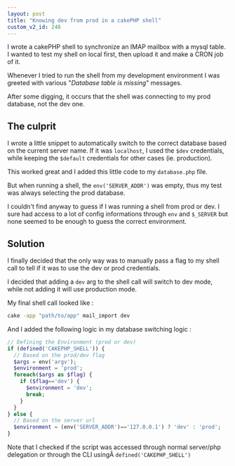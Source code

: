 ```yaml
---
layout: post
title: "Knowing dev from prod in a cakePHP shell"
custom_v2_id: 240
---
```


I wrote a cakePHP shell to synchronize an IMAP mailbox with a mysql table. I
wanted to test my shell on local first, then upload it and make a CRON job of
it.

Whenever I tried to run the shell from my development environment I was
greeted with various "_Database table is missing_" messages.

After some digging, it occurs that the shell was connecting to my prod
database, not the dev one.

## The culprit

I wrote a little snippet to automatically switch to the correct database based
on the current server name. If it was `localhost`, I used the `$dev`
credentials, while keeping the `$default` credentials for other cases (ie.
production).

This worked great and I added this little code to my `database.php` file.

But when running a shell, the `env('SERVER_ADDR')` was empty, thus my test was
always selecting the prod database.

I couldn't find anyway to guess if I was running a shell from prod or dev. I
sure had access to a lot of config informations through `env` and `$_SERVER`
but none seemed to be enough to guess the correct environment.

## Solution

I finally decided that the only way was to manually pass a flag to my shell
call to tell if it was to use the dev or prod credentials.

I decided that adding a `dev` arg to the shell call will switch to dev mode,
while not adding it will use production mode.

    
My final shell call looked like : 

```sh
cake -app "path/to/app" mail_import dev  

```

And I added the following logic in my database switching logic :

    
```php
// Defining the Environment (prod or dev)  
if (defined('CAKEPHP_SHELL')) {  
  // Based on the prod/dev flag  
  $args = env('argv');  
  $environment = 'prod';  
  foreach($args as $flag) {  
    if ($flag=='dev') {  
      $environment = 'dev';  
      break;  
    }  
  }  
} else {  
  // Based on the server url  
  $environment = (env('SERVER_ADDR')=='127.0.0.1') ? 'dev' : 'prod';  
}
```

Note that I checked if the script was accessed through normal server/php
delegation or through the CLI usingÂ `defined('CAKEPHP_SHELL')`

